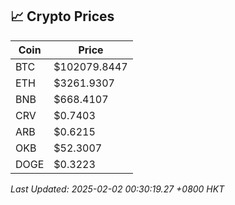 ## 📈 Crypto Prices

| Coin | Price |
| ---- | ----- |
| BTC | $102079.8447 |
| ETH | $3261.9307 |
| BNB | $668.4107 |
| CRV | $0.7403 |
| ARB | $0.6215 |
| OKB | $52.3007 |
| DOGE | $0.3223 |

_Last Updated: 2025-02-02 00:30:19.27 +0800 HKT_